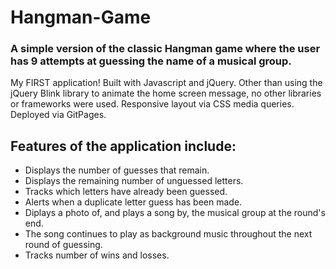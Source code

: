 # Hangman-Game

### A simple version of the classic Hangman game where the user has 9 attempts at guessing the name of a musical group. 

My FIRST application! Built with Javascript and jQuery. Other than using the jQuery Blink library to animate the home screen message, no other libraries or frameworks were used.  Responsive layout via CSS media queries.  Deployed via GitPages.

## Features of the application include:

* Displays the number of guesses that remain.
* Displays the remaining number of unguessed letters.
* Tracks which letters have already been guessed.
* Alerts when a duplicate letter guess has been made.
* Diplays a photo of, and plays a song by, the musical group at the round's end.
* The song continues to play as background music throughout the next round of guessing.
* Tracks number of wins and losses.
 